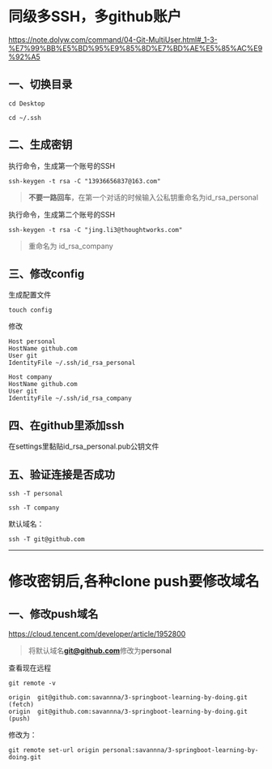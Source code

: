 # 同级多SSH，多github账户
https://note.dolyw.com/command/04-Git-MultiUser.html#_1-3-%E7%99%BB%E5%BD%95%E9%85%8D%E7%BD%AE%E5%85%AC%E9%92%A5
## 一、切换目录
```
cd Desktop
```
```
cd ~/.ssh
```
## 二、生成密钥
执行命令，生成第一个账号的SSH
```
ssh-keygen -t rsa -C "13936656837@163.com"
```
> **不要一路回车**，在第一个对话的时候输入公私钥重命名为id_rsa_personal

执行命令，生成第二个账号的SSH
```
ssh-keygen -t rsa -C "jing.li3@thoughtworks.com"
```
> 重命名为 id_rsa_company
## 三、修改config
生成配置文件
```
touch config
```
修改
```
Host personal
HostName github.com
User git
IdentityFile ~/.ssh/id_rsa_personal

Host company
HostName github.com
User git
IdentityFile ~/.ssh/id_rsa_company

```
## 四、在github里添加ssh
在settings里黏贴id_rsa_personal.pub公钥文件
## 五、验证连接是否成功
```
ssh -T personal
```
```
ssh -T company
```
默认域名：
```
ssh -T git@github.com
```
***

# 修改密钥后,各种clone push要修改域名
## 一、修改push域名
https://cloud.tencent.com/developer/article/1952800
> 将默认域名**git@github.com**修改为**personal**

查看现在远程
```
git remote -v

origin  git@github.com:savannna/3-springboot-learning-by-doing.git (fetch)
origin  git@github.com:savannna/3-springboot-learning-by-doing.git (push)
```
修改为：
```
git remote set-url origin personal:savannna/3-springboot-learning-by-doing.git
```
